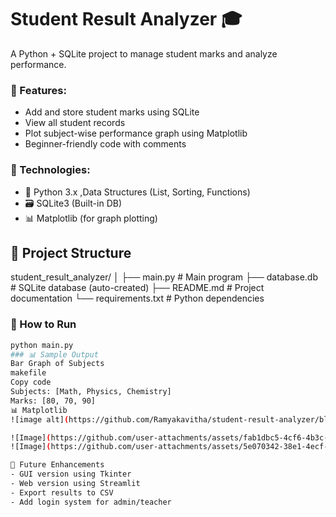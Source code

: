 # Student Result Analyzer 🎓

A Python + SQLite project to manage student marks and analyze performance.

### 🔧 Features:
- Add and store student marks using SQLite
- View all student records
- Plot subject-wise performance graph using Matplotlib
- Beginner-friendly code with comments

### 🚀 Technologies:
- 🐍 Python 3.x ,Data Structures (List, Sorting, Functions)
- 🗃️ SQLite3 (Built-in DB)
- 📊 Matplotlib (for graph plotting)

## 📁 Project Structure

student_result_analyzer/
│
├── main.py # Main program
├── database.db # SQLite database (auto-created)
├── README.md # Project documentation
└── requirements.txt # Python dependencies

### 📁 How to Run
```bash
python main.py
### 📊 Sample Output
Bar Graph of Subjects
makefile
Copy code
Subjects: [Math, Physics, Chemistry]
Marks: [80, 70, 90]
📊 Matplotlib
![image alt](https://github.com/Ramyakavitha/student-result-analyzer/blob/382b25eb6dddcf0bbc29b21a3e48e02e4a36aed1/Screenshot%202025-06-07%20103226.png)

![Image](https://github.com/user-attachments/assets/fab1dbc5-4cf6-4b3c-b0e3-6a79510813c6)
![Image](https://github.com/user-attachments/assets/5e070342-38e1-4ecf-9886-8aa270775084)

📌 Future Enhancements
- GUI version using Tkinter
- Web version using Streamlit
- Export results to CSV
- Add login system for admin/teacher

